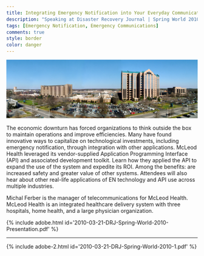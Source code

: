 ```yaml
---
title: Integrating Emergency Notification into Your Everyday Communications Strategy
description: "Speaking at Disaster Recovery Journal | Spring World 2010"
tags: [Emergency Notification, Emergency Communications]
comments: true
style: border
color: danger
---
```


![McLeod Health](/assets/img/mcleod-health-campus.jpg)

The economic downturn has forced organizations to think outside the box to maintain operations and improve efficiencies. Many have found innovative ways to capitalize on technological investments, including emergency notification, through integration with other applications. McLeod Health leveraged its vendor-supplied Application Programming Interface (API) and associated development toolkit. Learn how they applied the API to expand the use of the system and expedite its ROI. Among the benefits: are increased safety and greater value of other systems. Attendees will also hear about other real-life applications of EN technology and API use across multiple industries.  

Michal Ferber is the manager of telecommunications for McLeod Health. McLeod Health is an integrated healthcare delivery system with three hospitals, home health, and a large physician organization.  

{% include adobe.html id='2010-03-21-DRJ-Spring-World-2010-Presentation.pdf' %}  

***
  
{% include adobe-2.html id='2010-03-21-DRJ-Spring-World-2010-1.pdf' %}  
